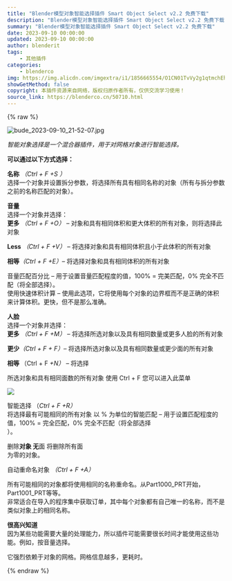 ```yaml
---
title: "Blender模型对象智能选择插件 Smart Object Select v2.2 免费下载"
description: "Blender模型对象智能选择插件 Smart Object Select v2.2 免费下载"
summary: "Blender模型对象智能选择插件 Smart Object Select v2.2 免费下载"
date: 2023-09-10 00:00:00
updated: 2023-09-10 00:00:00
author: blenderit
tags: 
    - 其他插件
categories:
    - blenderco
img: https://img.alicdn.com/imgextra/i1/1856665554/O1CN01TvVy2g1qtmchEhknR_!!1856665554.jpg
showGetMethod: false
copyright: 本插件资源来自网络，版权归原作者所有，仅供交流学习使用！
source_link: https://blenderco.cn/50710.html
---
```


{% raw %}
<p><img class="aligncenter" src="https://img.alicdn.com/imgextra/i1/1856665554/O1CN01TvVy2g1qtmchEhknR_!!1856665554.jpg" alt="bude_2023-09-10_21-52-07.jpg"></p><p><em>智能对象选择是一个混合器插件，用于对网格对象进行智能选择。</em></p><p><strong>可以通过以下方式选择：</strong></p><p><strong>名称</strong><i> （Ctrl + F +S ）</i><br>
选择一个对象并设置拆分参数，将选择所有具有相同名称的对象（所有与拆分参数之前的名称匹配的对象）。</p><p><strong>音量</strong><br>
选择一个对象并选择：<br>
<b>更多</b> <i>（Ctrl + F +O） </i>– 对象和具有相同体积和更大体积的所有对象，则将选择此对象</p><p><b>Less</b> <i>（Ctrl + F +V） </i>– 将选择对象和具有相同体积且小于此体积的所有对象</p><p><b>相等</b><i>（Ctrl + F +E）</i>– 将选择对象和具有相同体积的所有对象</p><p>音量匹配百分比 – 用于设置音量匹配程度的值，100% = 完美匹配，0% 完全不匹配（将全部选择）。<br>
使用快速体积计算 – 使用此选项，它将使用每个对象的边界框而不是正确的体积来计算体积。更快，但不是那么准确。</p><p><strong>人脸</strong><br>
选择一个对象并选择：<br>
<b>更多</b> <i>（Ctrl + F +M） </i>– 将选择所选对象以及具有相同数量或更多人脸的所有对象</p><p><b>更少</b><i>（Ctrl + F + F）</i>– 将选择所选对象以及具有相同数量或更少面的所有对象</p><p><b>相等 </b>（Ctrl + F <i>+N） </i>– 将选择</p><p>所选对象和具有相同面数的所有对象 使用 Ctrl + F 您可以进入此菜单</p><p><img src="https://d1231c29xbpffx.cloudfront.net/cache/0d9c080e5285ff256a6efe2f4f6be607.png"></p><p>智能选择 （<i>Ctrl + F +R）</i><br>
将选择最有可能相同的所有对象 以 % 为单位的智能匹配 – 用于设置匹配程度的值，100% = 完全匹配，0% 完全不匹配（将全部选择<br>
）。</p><p>删除<strong>对象 无</strong>面 将删除所有面<br>
为零的对象。</p><p>自动重命名对象 <i>（Ctrl + F +A）</i></p><p>所有可能相同的对象都将使用相同的名称重命名。从Part1000_PRT开始，Part1001_PRT等等。<br>
非常适合在导入的程序集中获取订单，其中每个对象都有自己唯一的名称，而不是类似对象上的相同名称。</p><p><strong>很高兴知道</strong><br>
因为某些功能需要大量的处理能力，所以插件可能需要很长时间才能使用这些功能。例如，按音量选择。</p><p>它强烈依赖于对象的网格。网格信息越多，更耗时。</p>
<div style="display: none">blenderco</div>
{% endraw %}